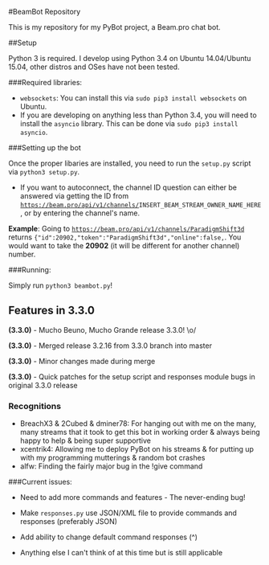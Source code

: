 #BeamBot Repository

This is my repository for my PyBot project, a Beam.pro chat bot.

##Setup

Python 3 is required. I develop using Python 3.4 on Ubuntu 14.04/Ubuntu 15.04, other distros and OSes have not been tested.

###Required libraries:

* `websockets`: You can install this via `sudo pip3 install websockets` on Ubuntu.
* If you are developing on anything less than Python 3.4, you will need to install the `asyncio` library. This can be done via `sudo pip3 install asyncio`.

###Setting up the bot

Once the proper libaries are installed, you need to run the `setup.py` script via `python3 setup.py`.

* If you want to autoconnect, the channel ID question can either be answered via getting the ID from  [`https://beam.pro/api/v1/channels/`](https://beam.pro/api/v1/channels/)`INSERT_BEAM_STREAM_OWNER_NAME_HERE`, or by entering the channel's name.

 **Example**: Going to [`https://beam.pro/api/v1/channels/ParadigmShift3d`](https://beam.pro/api/v1/channels/ParadigmShift3d) returns `{"id":20902,"token":"ParadigmShift3d","online":false,`. You would want to take the **20902** (it will be different for another channel) number.

###Running:

Simply run `python3 beambot.py`!

## Features in 3.3.0

**(3.3.0)** - Mucho Beuno, Mucho Grande release 3.3.0! \o/

**(3.3.0)** - Merged release 3.2.16 from 3.3.0 branch into master

**(3.3.0)** - Minor changes made during merge

**(3.3.0)** - Quick patches for the setup script and responses module
bugs in original 3.3.0 release

### Recognitions
* BreachX3 & 2Cubed & dminer78: For hanging out with me on the many, many streams that it took to get this bot in working order & always being happy to help & being super supportive
* xcentrik4: Allowing me to deploy PyBot on his streams & for putting up with my programming mutterings & random bot crashes
* alfw: Finding the fairly major bug in the !give command

###Current issues:

* Need to add more commands and features - The never-ending bug!

* Make `responses.py` use JSON/XML file to provide commands and responses (preferably JSON)

* Add ability to change default command responses (^)

* Anything else I can't think of at this time but is still applicable
